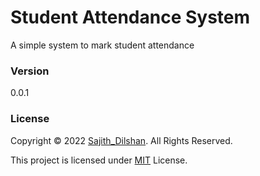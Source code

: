 # Student Attendance System
A simple system to mark student attendance

### Version
0.0.1

### License
Copyright © 2022 [Sajith_Dilshan](https://www.linkedin.com/in/sajith-dilshan/). All Rights Reserved.

This project is licensed under [MIT](LICENSE.txt) License.